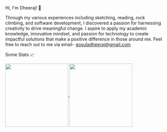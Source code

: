 Hi, I'm Dheeraj! 👋

Through my various experiences including sketching, reading, rock climbing, and software development, I discovered a passion for harnessing creativity to drive meaningful change. I aspire to apply my academic knowledge, innovative mindset, and passion for technology to create impactful solutions that make a positive difference in those around me. Feel free to reach out to me via email- gosuladheeraj@gmail.com

Some Stats :chart_with_upwards_trend:

<a href="https://github.com/dheeraj-g/github-readme-stats">
  <img height=200 align="center" src="https://github-readme-stats.vercel.app/api?username=dheeraj-g&theme=radical&show_icons=true" />
</a>
<a href="https://github.com/dheeraj-g/convoychat">
  <img height=200 align="center" src="https://github-readme-stats.vercel.app/api/top-langs?username=dheeraj-g&layout=compact&langs_count=8&card_width=320&theme=radical" />
</a>
<!--
**Dheeraj-G/Dheeraj-G** is a ✨ _special_ ✨ repository because its `README.md` (this file) appears on your GitHub profile.

Here are some ideas to get you started:

- 🔭 I’m currently working on ...
- 🌱 I’m currently learning ...
- 👯 I’m looking to collaborate on ...
- 🤔 I’m looking for help with ...
- 💬 Ask me about ...
- 📫 How to reach me: ...
- 😄 Pronouns: ...
- ⚡ Fun fact: ...
-->
